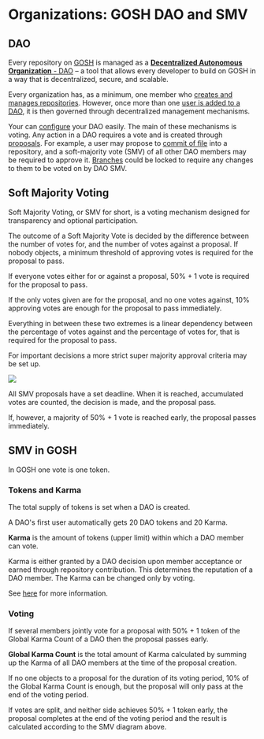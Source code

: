 # Organizations: GOSH DAO and SMV

## **DAO**


Every repository on [GOSH](../working-with-gosh/gosh-web.md#create-account) is managed as a [**Decentralized Autonomous Organization** - DAO](../working-with-gosh/gosh-web.md#create-organization-dao) – a tool that allows every developer to build on GOSH in a way that is decentralized, secure, and scalable.

Every organization has, as a minimum, one member who [creates and manages repositories](../working-with-gosh/gosh-web.md#working-with-repository). However, once more than one [user is added to a DAO](../working-with-gosh/gosh-web.md#add-members-to-dao), it is then governed through decentralized management mechanisms.

Your can [configure](../working-with-gosh/gosh-web.md#dao-set-up) your DAO easily.
The main of these mechanisms is voting. Any action in a DAO requires a vote and is created through [proposals](../working-with-gosh/gosh-web.md#proposals-and-voting-in-smv-soft-majority-vote). For example, a user may propose to [commit of file](../working-with-gosh/gosh-web.md#create-file) into a repository, and a soft-majority vote (SMV) of all other DAO members may be required to approve it. [Branches](../working-with-gosh/gosh-web.md#create-branch) could be locked to require any changes to them to be voted on by DAO SMV.


## **Soft Majority Voting**


Soft Majority Voting, or SMV for short, is a voting mechanism designed for transparency and optional participation.

The outcome of a Soft Majority Vote is decided by the difference between the number of votes for, and the number of votes against a proposal. If nobody objects, a minimum threshold of approving votes is required for the proposal to pass.

If everyone votes either for or against a proposal, 50% + 1 vote is required for the proposal to pass.

If the only votes given are for the proposal, and no one votes against, 10% approving votes are enough for the proposal to pass immediately.

Everything in between these two extremes is a linear dependency between the percentage of votes against and the percentage of votes for, that is required for the proposal to pass.

For important decisions a more strict super majority approval criteria may be set up.

![](../images/smv.png)

All SMV proposals have a set deadline. When it is reached, accumulated votes are counted, the decision is made, and the proposal pass.

If, however, a majority of 50% + 1 vote is reached early, the proposal passes immediately.


## **SMV in GOSH**


In GOSH one vote is one token.

### **Tokens and Karma**

The total supply of tokens is set when a DAO is created.

A DAO's first user automatically gets 20 DAO tokens and 20 Karma.

**Karma** is the amount of tokens (upper limit) within which a DAO member can vote.

Karma is either granted by a DAO decision upon member acceptance or earned through repository contribution.
This determines the reputation of a DAO member. The Karma can be changed only by voting.

See [here](../working-with-gosh/gosh-web.md#overview-of-the-dao) for more information.

### **Voting**
If several members jointly vote for a proposal with 50% + 1 token of the Global Karma Count of a DAO then the proposal passes early.

**Global Karma Count** is the total amount of Karma calculated by summing up the Karma of all DAO members at the time of the proposal creation.

If no one objects to a proposal for the duration of its voting period, 10% of the Global Karma Count is enough, but the proposal will only pass at the end of the voting period.

If votes are split, and neither side achieves 50% + 1 token early, the proposal completes at the end of the voting period and the result is calculated according to the SMV diagram above.
